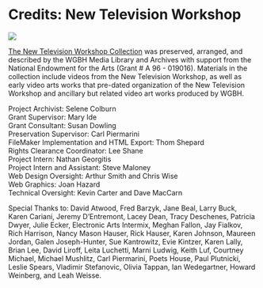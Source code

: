 # Credits: New Television Workshop

[![](https://s3.amazonaws.com/openvault.wgbh.org/logos/NEA.jpg)](http://www.arts.gov)

[The New Television Workshop Collection](/collections/ntw-the-new-television-workshop)
was preserved, arranged, and described by 
the WGBH Media Library and Archives with support from the National Endowment 
for the Arts (Grant # A 96 - 019016). Materials in the collection include 
videos from the New Television Workshop, as well as early video arts works that 
pre-dated organization of the New Television Workshop and ancillary but related 
video art works produced by WGBH.

Project Archivist: Selene Colburn<br/>
Grant Supervisor: Mary Ide<br/>
Grant Consultant: Susan Dowling<br/>
Preservation Supervisor: Carl Piermarini<br/>
FileMaker Implementation and HTML Export: Thom Shepard<br/>
Rights Clearance Coordinator: Lee Shane<br/>
Project Intern: Nathan Georgitis<br/>
Project Intern and Assistant: Steve Maloney<br/>
Web Design Oversight: Arthur Smith and Chris Wise<br/>
Web Graphics: Joan Hazard<br/>
Technical Oversight: Kevin Carter and Dave MacCarn<br/>

Special Thanks to: David Atwood, Fred Barzyk, Jane Beal, Larry Buck, 
Karen Cariani, Jeremy D’Entremont, Lacey Dean, Tracy Deschenes, Patricia Dwyer, 
Julie Ecker, Electronic Arts Intermix, Meghan Fallon, Jay Fialkov, Rich 
Harrison, Nancy Mason Hauser, Rick Hauser, Karen Johnson, Maureen Jordan, Galen 
Joseph-Hunter, Sue Kantrowitz, Evie Kintzer, Karen Lally, Brian Lee, David 
Liroff, Leita Luchetti, Marni Ludwig, Keith Luf, Courtney Michael, Michael 
Mushlitz, Carl Piermarini, Poets House, Paul Plutnicki, Leslie Spears, Vladimir 
Stefanovic, Olivia Tappan, Ian Wedegartner, Howard Weinberg, and Leah 
Weisse.
